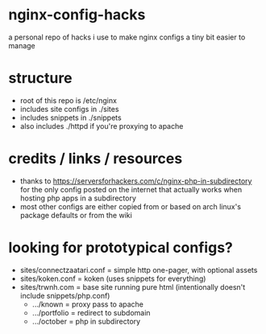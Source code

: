 # nginx-config-hacks
a personal repo of hacks i use to make nginx configs a tiny bit easier to manage

# structure
* root of this repo is /etc/nginx
* includes site configs in ./sites
* includes snippets in ./snippets
* also includes ./httpd if you're proxying to apache

# credits / links / resources
* thanks to https://serversforhackers.com/c/nginx-php-in-subdirectory for the only config posted on the internet that actually works when hosting php apps in a subdirectory
* most other configs are either copied from or based on arch linux's package defaults or from the wiki

# looking for prototypical configs?
* sites/connectzaatari.conf = simple http one-pager, with optional assets
* sites/koken.conf = koken (uses snippets for everything)
* sites/trwnh.com = base site running pure html (intentionally doesn't include snippets/php.conf)
  * .../known = proxy pass to apache
  * .../portfolio = redirect to subdomain
  * .../october = php in subdirectory
